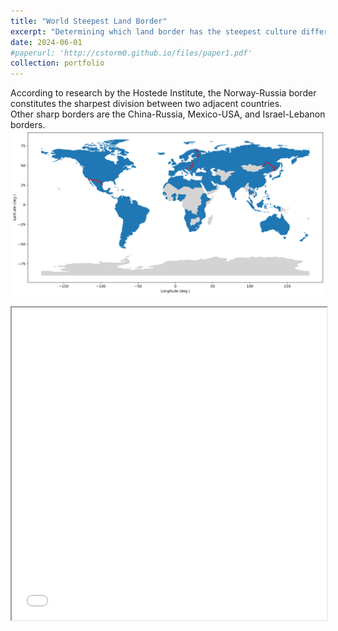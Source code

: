 ```yaml
---
title: "World Steepest Land Border"
excerpt: "Determining which land border has the steepest culture difference.<br/><img src='/images/global_map_borders.svg' width=600>"
date: 2024-06-01
#paperurl: 'http://cstorm0.github.io/files/paper1.pdf'
collection: portfolio
---
```


According to research by the Hostede Institute, the Norway-Russia border <br/> constitutes the sharpest division between two adjacent countries. <br/>
Other sharp borders are the China-Russia, Mexico-USA, and Israel-Lebanon borders. 
<br/><img src='/images/global_map_borders.svg' width=600><br/>

<iframe
  src="/files/Hofstede_dimensions_neat.html?kernel=python&toolbar=1"
  width="100%"
  height="500px"
>
</iframe>